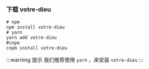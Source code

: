 ### 下载 votre-dieu
```shell
# npm
npm install votre-dieu
# yarn
yarn add votre-dieu
#cnpm
cnpm install votre-dieu
```

:::warning 提示
我们推荐使用 `yarn` ，来安装 `votre-dieu`
:::
